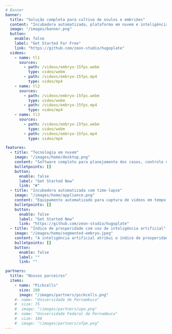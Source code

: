 ```yaml
---
# Banner
banner:
  title: "Solução completa para cultivo de óvulos e embriões"
  content: "Incubadora automatizada, plataforma em nuvem e inteligência artificial aliados para aumentar as chances de gravidez por fertilização in vitro."
  image: "/images/banner.png"
  button:
    enable: false
    label: "Get Started For Free"
    link: "https://github.com/zeon-studio/hugoplate"
  videos:
    - name: tl1
      sources:
        - path: /videos/embryo-15fps.webm
          type: video/webm
        - path: /videos/embryo-15fps.mp4
          type: video/mp4
    - name: tl2
      sources:
        - path: /videos/embryo-15fps.webm
          type: video/webm
        - path: /videos/embryo-15fps.mp4
          type: video/mp4
    - name: tl3
      sources:
        - path: /videos/embryo-15fps.webm
          type: video/webm
        - path: /videos/embryo-15fps.mp4
          type: video/mp4

features:
  - title: "Tecnologia em nuvem"
    image: "/images/home/desktop.png"
    content: "Software completo para planejamento dos casos, controle de parâmetros, histórico e visualização em tempo real dos embriões em cultivo."
    bulletpoints: []
    button:
      enable: false
      label: "Get Started Now"
      link: "#"
  - title: "Incubadora automatizada com time-lapse"
    image: "/images/home/appliance.png"
    content: "Equipamento automatizado para captura de videos em tempo real dos óvulos e embriões em cultivo. Monitore temperatura, humidade, pressão e distribuição dos gases C0<sub>2</sub> e O<sub>2</sub>"
    bulletpoints: []
    button:
      enable: false
      label: "Get Started Now"
      link: "https://github.com/zeon-studio/hugoplate"
  - title: "Índice de prosperidade com uso de inteligência artificial"
    image: "/images/home/segmented-embryo.jpeg"
    content: "A inteligência artificial atribui o índice de prosperidade, uma nota de qualidade aos embriões cultivados, baseada na morfologia e dados temporais durante todo o processo de forma dinâmica, altamente sensível e totalmente automatizada."
    bulletpoints: []
    button:
      enable: false
      label: ""
      link: ""

partners:
  title: "Nossos parceiros"
  items:
    - name: "Pickcells"
      size: 100
      image: "/images/partners/pickcells.png"
    #- name: "Universidade de Pernambuco"
    #  size: 75
    #  image: "/images/partners/upe.png"
    #- name: "Universidade Federal de Pernambuco"
    #  size: 100
    #  image: "/images/partners/ufpe.png"
---
```

